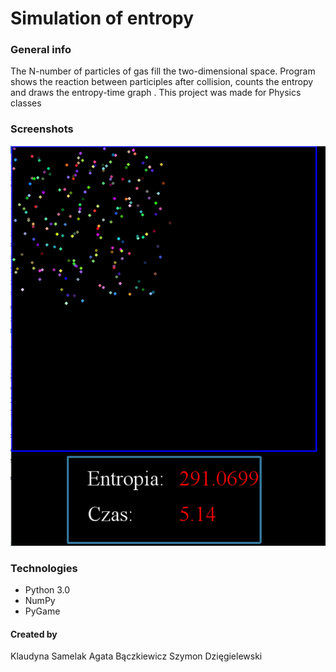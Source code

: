 # Simulation of entropy



### General info
The N-number of particles of gas fill the two-dimensional space. Program shows the reaction between participles after collision, counts the entropy and draws the entropy-time graph .
This project was made for Physics classes
### Screenshots
![Example screenshot](./images/simulationscreen.PNG)

### Technologies
* Python 3.0
* NumPy
* PyGame


#### Created by 
Klaudyna Samelak
Agata Bączkiewicz
Szymon Dzięgielewski
